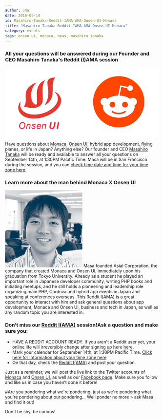 ```yaml
---
author: una
date: 2016-09-14
id: Masahiro-Tanaka-Reddit-IAMA-AMA-Onsen-UI-Monaca
title: "Masahiro-Tanaka-Reddit-IAMA-AMA-Onsen-UI-Monaca"
category: events
tags: onsen ui, monaca, news, masahiro tanaka
---
```

### All your questions will be answered during our Founder and CEO Masahiro Tanaka's Reddit (I)AMA session

![Reddit Onsen UI](/blog/content/images/2016/Sep/onsen_reddit_02.png)

Have questions about [Monaca](https://monaca.io), [Onsen UI](https://onsen.io), hybrid app development, flying planes, or life in Japan? Anything else? Our founder and CEO [Masahiro Tanaka](https://onsen.io/blog/masa/) will be ready and available to answer all your questions on September 14th, at 1:30PM Pacific Time. Masa will be in San Francisco during the session, and you can [check time date and time for your time zone here](https://www.timeanddate.com/worldclock/fixedtime.html?msg=Masa+Tanaka%27s+Reddit+IAMA+session&iso=20160914T1330&p1=224).

<!-- more -->

### Learn more about the man behind Monaca X Onsen UI

![Masahiro Tanaka](/blog/content/images/2016/Sep/masa.jpg)
Masa founded Asial Corporation, the company that created Monaca and Onsen UI, immediately upon his graduation from Tokyo University. Already as a student he played an important role in Japanese developer community, writing PHP books and initiating meetups, and he still holds a pioneering and leadership role organizing main PHP, Cordova and hybrid app events in Japan and speaking at conferences overseas. This Reddit I(AMA) is a great opportunity to interact with him and ask general questions about app development, Monaca and Onsen UI, business and tech in Japan, as well as any random topic you are interested in.

### Don’t miss our [Reddit I(AMA)](https://www.reddit.com/r/IAmA/) session!Ask a question and make sure you:

- HAVE A REDDIT ACCOUNT READY. If you aren't a Reddit user yet, your online life will irreversibly change after signing up here [here](https://www.reddit.com/login).
- Mark your calendar for September 14th, at 1:30PM Pacific Time. [Click here for information about your time zone here](https://www.timeanddate.com/worldclock/fixedtime.html?msg=Masa+Tanaka%27s+Reddit+IAMA+session&iso=20160914T1330&p1=224)
- On that day, check the [Reddit I(AMA)](https://www.reddit.com/r/IAmA/) and post your question.

Just as a reminder, we will post the live link to the Twitter accounts of [Monaca](https://twitter.com/monaca_io) and [Onsen UI](https://twitter.com/onsen_io), as well as our [Facebook page](https://www.facebook.com/monaca.onsen/). Make sure you follow and like us in case you haven’t done it before!

#Are you pondering what we're pondering, just as we're pondering what you're pondering about our pondering... Well ponder no more > ask Masa and find it out!

Don't be shy, be curious!
